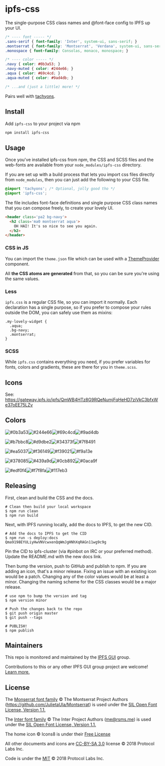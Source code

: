 # ipfs-css

The single-purpose CSS class names and @font-face config to IPFS up your UI.

```css
/* ---- font ----- */
.sans-serif { font-family: 'Inter', system-ui, sans-serif; }
.montserrat { font-family: 'Montserrat', 'Verdana', system-ui, sans-serif; }
.monospace { font-family: Consolas, monaco, monospace; }

/* ---- color ----- */
.navy { color: #0b3a53; }
.navy-muted { color: #244e66; }
.aqua { color: #69c4cd; }
.aqua-muted { color: #9ad4db; }

/* ...and (just a little) more! */
```

Pairs well with [tachyons].

## Install

Add `ipfs-css` to your project via npm

```sh
npm install ipfs-css
```

## Usage

Once you've installed ipfs-css from npm, the CSS and SCSS files and the web-fonts are available from your `node_modules/ipfs-css` directory.

If you are set up with a build process that lets you import css files directly from `node_modules`, then you can just add the following to your CSS file.

```css
@import 'tachyons'; /* Optional, jolly good tho */
@import 'ipfs-css';
```

The file includes font-face definitions and single purpose CSS class names that you can compose freely, to create your lovely UI.

```html
<header class='pa2 bg-navy'>
  <h2 class='ma0 montserrat aqua'>
    OH HAI! It's so nice to see you again.
  </h2>
</header>
```

### CSS in JS

You can import the `theme.json` file which can be used with a [ThemeProvider] component.

All **the CSS atoms are generated** from that, so you can be sure you're using the same values.

### Less

`ipfs.css` is a regular CSS file, so you can import it normally. Each declaration has a single purpose, so if you prefer to compose your rules outside the DOM, you can safely use them as mixins:

```less
.my-lovely-widget {
  .aqua;
  .bg-navy;
  .montserrat;
}
```

### SCSS

While `ipfs.css` contains everything you need, if you prefer variables for fonts, colors and gradients, these are there for you in `theme.scss`.

## Icons

See: https://gateway.ipfs.io/ipfs/QmWB4HTz8G9RQeNumjFqHeHD7ziVkC3bfxWe37oEE75LZv

## Colors

<img title='#0b3a53' src='https://swatches.now.sh?color=%230b3a53&name=navy' /><img title='#244e66' src='https://swatches.now.sh?color=%23244e66&name=navy-muted' /><img title='#69c4cd' src='https://swatches.now.sh?color=%2369c4cd&name=aqua' /><img title='#9ad4db' src='https://swatches.now.sh?color=%239ad4db&name=aqua-muted' />

<img title='#b7bbc8' src='https://swatches.now.sh?color=%23b7bbc8&name=gray' /><img title='#d9dbe2' src='https://swatches.now.sh?color=%23d9dbe2&name=gray-muted' /><img title='#34373f' src='https://swatches.now.sh?color=%2334373f&name=charcoal' /><img title='#7f8491' src='https://swatches.now.sh?color=%237f8491&name=charcoal-muted' />

<img title='#ea5037' src='https://swatches.now.sh?color=%23ea5037&name=red' /><img title='#f36149' src='https://swatches.now.sh?color=%23f36149&name=red-muted' /><img title='#f39021' src='https://swatches.now.sh?color=%23f39021&name=yellow' /><img title='#f9a13e' src='https://swatches.now.sh?color=%23f9a13e&name=yellow-muted' />

<img title='#378085' src='https://swatches.now.sh?color=%23378085&name=teal' /><img title='#439a9d' src='https://swatches.now.sh?color=%23439a9d&name=teal-muted' /><img title='#0cb892' src='https://swatches.now.sh?color=%230cb892&name=green' /><img title='#0aca9f' src='https://swatches.now.sh?color=%230aca9f&name=green-muted' />

<img title='#edf0f4' src='https://swatches.now.sh?color=%23edf0f4&name=snow' /><img title='#f7f8fa' src='https://swatches.now.sh?color=%23f7f8fa&name=snow-muted' /><img title='#117eb3' src='https://swatches.now.sh?color=%23117eb3&name=link' />

## Releasing

First, clean and build the CSS and the docs.

```console
# Clean then build your local workspace
$ npm run clean
$ npm run build
```

Next, with IPFS running locally, add the docs to IPFS, to get the new CID.

```console
# Add the docs to IPFS to get the CID
$ npm run -s deploy:docs
Qma9198EYULiyHwVNVcwxenQqWmJgHNhXqRAGn11wg9c9g
```

Pin the CID to ipfs-cluster (via #pinbot on IRC or your preferred method). Update the README.md with the new docs link.

Then bump the version, push to GitHub and publish to npm. If you are adding an icon, that's a minor release. Fixing an issue with an existing icon would be a patch. Changing any of the color values would be at least a minor. Changing the naming scheme for the CSS classes would be a major release.

```console
# use npm to bump the version and tag
$ npm version minor

# Push the changes back to the repo
$ git push origin master
$ git push --tags

# PUBLISH!
$ npm publish
```

## Maintainers

This repo is monitored and maintained by the [IPFS GUI](https://github.com/ipfs/ipfs-gui) group.

Contributions to this or any other IPFS GUI group project are welcome! [Learn more.](https://github.com/ipfs/ipfs-gui)

## License

The [Monserrat font family](https://github.com/JulietaUla/Montserrat) © The Montserrat Project Authors (https://github.com/JulietaUla/Montserrat) is used under the [SIL Open Font License, Version 1.1.](https://github.com/JulietaUla/Montserrat/blob/21047be7ebcae5e71328358fcf20566cb85383ec/OFL.txt)

The [Inter font family](https://github.com/rsms/inter/blob/master/LICENSE.txt) © The Inter Project Authors (me@rsms.me) is used under the [SIL Open Font License, Version 1.1.](https://github.com/rsms/inter/blob/fa8a99377e8d51d6c0721a4b4c96d91911399dcf/LICENSE.txt)

The home icon © Icons8 is under their [Free License](https://icons8.com/license)

All other documents and icons are [CC-BY-SA 3.0] license © 2018 Protocol Labs Inc.

Code is under the [MIT](./LICENSE) © 2018 Protocol Labs Inc.

[ipfs.io]: https://ipfs.io
[tachyons]: http://tachyons.io
[CC-BY-SA 3.0]: https://ipfs.io/ipfs/QmVreNvKsQmQZ83T86cWSjPu2vR3yZHGPm5jnxFuunEB9u
[ThemeProvider]: https://glamorous.rocks/advanced/#theming
